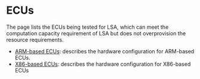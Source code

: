 # ECUs

The page lists the ECUs being tested for LSA, which can meet the computation capacity requirement of LSA but does not overprovision the resource requirements. 

- [ARM-based ECUs](armECUs/index.md): describes the hardware configuration for ARM-based ECUs.
- [X86-based ECUs](x86ECUs/index.md): describes the hardware configuration for X86-based ECUs

